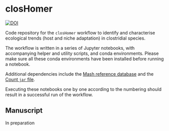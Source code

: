 # closHomer

[![DOI](https://zenodo.org/badge/859793319.svg)](https://doi.org/10.5281/zenodo.14719962)

Code repository for the `closHomer` workflow to identify and characterise ecological trends (host and niche adaptation) in clostridial species.

The workflow is written in a series of Jupyter notebooks, with accompanying helper and utility scripts, and conda environments. Please make sure all these conda environments have been installed before running a notebook.

Additional dependencies include the [Mash reference database](https://gembox.cbcb.umd.edu/mash/refseq.genomes.k21s1000.msh) and the [Count `jar` file](https://www.iro.umontreal.ca/~csuros/gene_content/Count.jar).

Executing these notebooks one by one according to the numbering should result in a successful run of the workflow.

## Manuscript

In preparation
